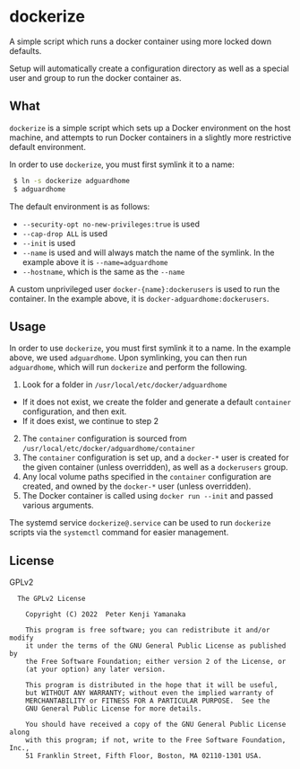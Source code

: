 # dockerize

A simple script which runs a docker container using
more locked down defaults.

Setup will automatically create a configuration directory
as well as a special user and group to run the docker container as.

## What

`dockerize` is a simple script which sets up a Docker environment on the host
machine, and attempts to run Docker containers in a slightly more restrictive
default environment.

In order to use `dockerize`, you must first symlink it to a name:

```bash
 $ ln -s dockerize adguardhome
 $ adguardhome
```

The default environment is as follows:

* `--security-opt no-new-privileges:true` is used
* `--cap-drop ALL` is used
* `--init` is used
* `--name` is used and will always match the name of the symlink. In the example above
  it is `--name=adguardhome`
* `--hostname`, which is the same as the `--name`

A custom unprivileged user `docker-{name}:dockerusers` is used to run the container.
In the example above, it is `docker-adguardhome:dockerusers`.

## Usage


In order to use `dockerize`, you must first symlink it to a name. In the example
above, we used `adguardhome`. Upon symlinking, you can then run `adguardhome`,
which will run `dockerize` and perform the following.

1. Look for a folder in `/usr/local/etc/docker/adguardhome`
  * If it does not exist, we create the folder and generate a default
    `container` configuration, and then exit.
  * If it does exist, we continue to step 2
2. The `container` configuration is sourced from
   `/usr/local/etc/docker/adguardhome/container`
3. The `container` configuration is set up, and a `docker-*` user is
   created for the given container (unless overridden), as well as a
   `dockerusers` group.
4. Any local volume paths specified in the `container` configuration are created,
   and owned by the `docker-*` user (unless overridden).
5. The Docker container is called using `docker run --init` and passed various arguments.

The systemd service `dockerize@.service` can be used to run `dockerize` scripts
via the `systemctl` command for easier management.

## License

GPLv2

```
  The GPLv2 License

    Copyright (C) 2022  Peter Kenji Yamanaka

    This program is free software; you can redistribute it and/or modify
    it under the terms of the GNU General Public License as published by
    the Free Software Foundation; either version 2 of the License, or
    (at your option) any later version.

    This program is distributed in the hope that it will be useful,
    but WITHOUT ANY WARRANTY; without even the implied warranty of
    MERCHANTABILITY or FITNESS FOR A PARTICULAR PURPOSE.  See the
    GNU General Public License for more details.

    You should have received a copy of the GNU General Public License along
    with this program; if not, write to the Free Software Foundation, Inc.,
    51 Franklin Street, Fifth Floor, Boston, MA 02110-1301 USA.
```
